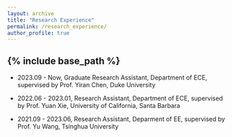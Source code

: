 ```yaml
---
layout: archive
title: "Research Experience"
permalink: /research_experience/
author_profile: true
---
```


{% include base_path %}
------
- 2023.09 - Now, Graduate Research Assistant, Department of ECE, supervised by Prof. Yiran Chen, Duke University

- 2022.06 - 2023.01, Research Assistant, Department of ECE, supervised by Prof. Yuan Xie, University of California, Santa Barbara

- 2021.09 - 2023.06, Research Assistant, Deparment of EE, supervised by Prof. Yu Wang, Tsinghua University
